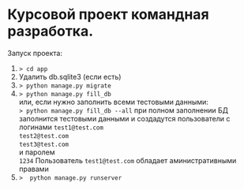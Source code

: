 Курсовой проект командная разработка.
=====================================

Запуск проекта:
1. ```> cd app```
2. Удалить db.sqlite3 (если есть)
3. ```> python manage.py migrate```
4. ```> python manage.py fill_db```<br>
или, если нужно заполнить всеми тестовыми данными:<br>
```> python manage.py fill_db --all```
при полном заполнении БД заполнится тестовыми данными и создадутся пользователи с логинами 
```test1@test.com```<br>
```test2@test.com```<br>
```test3@test.com```<br>
и паролем<br>
```1234```
Пользователь ```test1@test.com``` обладает аминистративными правами
5. ```>  python manage.py runserver```
